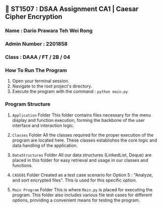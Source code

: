## 🧮 ST1507 : DSAA Assignment CA1 | Caesar Cipher Encryption
### Name : Dario Prawara Teh Wei Rong 
### Admin Number : 2201858
### Class : DAAA / FT / 2B / 04

### How To Run The Program

1. Open your terminal session.
2. Navigate to the root project's directory.
3. Execute the program with the command : `python main.py`

### Program Structure

1. `Application` Folder 
This folder contains files necessary for the menu display and function execution, forming the backbone of the user interface and interaction logic.

2. `Classes` Folder 
All the classes required for the proper execution of the program are located here. These classes establishes the core logic and data handling of the application.

3. `DataStructures` Folder
All our data structures (LinkedList, Deque) are placed in this folder for easy retrieval and usage in our classes and functions.

4. `CASE01` Folder
Created as a test case scenario for Option 5 : "Analyze, and sort encrypted files". This is used for this specific option.

5. `Main Program` Folder
This is where `Main.py` is placed for executing the program. This folder also includes various file test cases for different options, providing a convenient means for testing the program.



